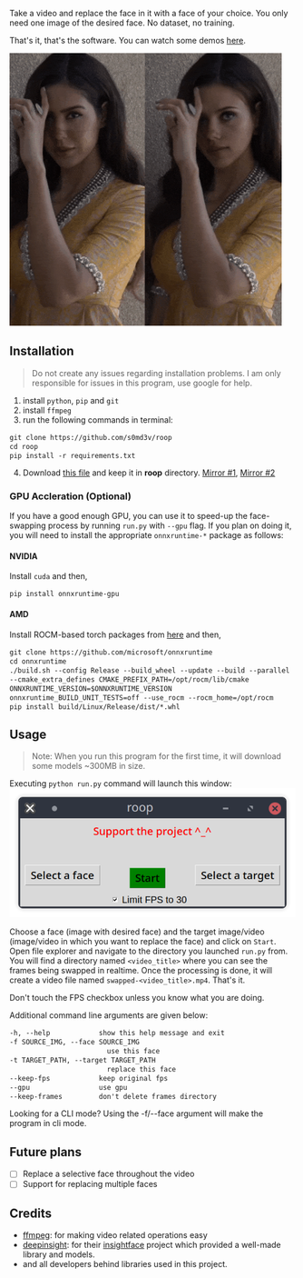 Take a video and replace the face in it with a face of your choice. You only need one image of the desired face. No dataset, no training.

That's it, that's the software. You can watch some demos [here](https://drive.google.com/drive/folders/1KHv8n_rd3Lcr2v7jBq1yPSTWM554Gq8e?usp=sharing).

![demo-gif](demo.gif)

## Installation
> Do not create any issues regarding installation problems. I am only responsible for issues in this program, use google for help.

1. install `python`, `pip` and `git`
2. install `ffmpeg`
3. run the following commands in terminal:
```
git clone https://github.com/s0md3v/roop
cd roop
pip install -r requirements.txt
```
4. Download [this file](https://drive.google.com/file/d/1jbDUGrADco9A1MutWjO6d_1dwizh9w9P/view?usp=sharing) and keep it in **roop** directory. [Mirror #1](https://drive.google.com/file/d/1eu60OrRtn4WhKrzM4mQv4F3rIuyUXqfl/view?usp=drive_link), [Mirror #2](https://1drv.ms/u/s!AsHA3Xbnj6uAgxhb_tmQ7egHACOR?e=CPoThO)

### GPU Accleration (Optional)
If you have a good enough GPU, you can use it to speed-up the face-swapping process by running `run.py` with `--gpu` flag.
If you plan on doing it, you will need to install the appropriate `onnxruntime-*` package as follows:

#### NVIDIA
Install `cuda` and then,
```
pip install onnxruntime-gpu
```
#### AMD
Install ROCM-based torch packages from [here](https://pytorch.org/get-started/locally/) and then,

```
git clone https://github.com/microsoft/onnxruntime
cd onnxruntime
./build.sh --config Release --build_wheel --update --build --parallel --cmake_extra_defines CMAKE_PREFIX_PATH=/opt/rocm/lib/cmake ONNXRUNTIME_VERSION=$ONNXRUNTIME_VERSION onnxruntime_BUILD_UNIT_TESTS=off --use_rocm --rocm_home=/opt/rocm
pip install build/Linux/Release/dist/*.whl
```

## Usage
> Note: When you run this program for the first time, it will download some models ~300MB in size.

Executing `python run.py` command will launch this window:
![gui-demo](gui-demo.png)

Choose a face (image with desired face) and the target image/video (image/video in which you want to replace the face) and click on `Start`. Open file explorer and navigate to the directory you launched `run.py` from. You will find a directory named `<video_title>` where you can see the frames being swapped in realtime. Once the processing is done, it will create a video file named `swapped-<video_title>.mp4`. That's it.

Don't touch the FPS checkbox unless you know what you are doing.

Additional command line arguments are given below:
```
-h, --help            show this help message and exit
-f SOURCE_IMG, --face SOURCE_IMG
                        use this face
-t TARGET_PATH, --target TARGET_PATH
                        replace this face
--keep-fps            keep original fps
--gpu                 use gpu
--keep-frames         don't delete frames directory
```

Looking for a CLI mode? Using the -f/--face argument will make the program in cli mode.

## Future plans
- [ ] Replace a selective face throughout the video
- [ ] Support for replacing multiple faces

## Credits
- [ffmpeg](https://ffmpeg.org/): for making video related operations easy
- [deepinsight](https://github.com/deepinsight): for their [insightface](https://github.com/deepinsight/insightface) project which provided a well-made library and models.
- and all developers behind libraries used in this project.
